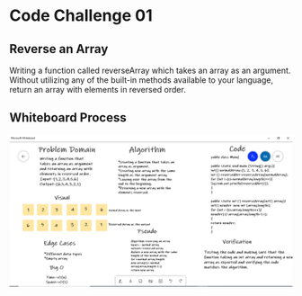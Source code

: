 # Code Challenge 01

## Reverse an Array

Writing a function called reverseArray which takes an array as an argument. Without utilizing any of the built-in methods available to your language, return an array with elements in reversed order.

## Whiteboard Process

![whiteBoard](array-reverse.PNG)